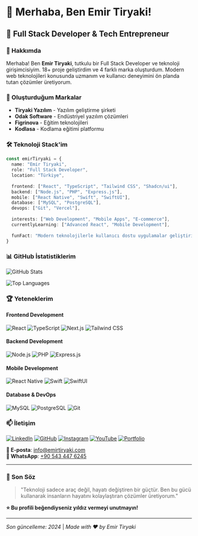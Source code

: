 # 👋 Merhaba, Ben Emir Tiryaki!

## 🚀 Full Stack Developer & Tech Entrepreneur


### 🎯 Hakkımda

Merhaba! Ben **Emir Tiryaki**, tutkulu bir Full Stack Developer ve teknoloji girişimcisiyim. 18+ proje geliştirdim ve 4 farklı marka oluşturdum. Modern web teknolojileri konusunda uzmanım ve kullanıcı deneyimini ön planda tutan çözümler üretiyorum.

### 🏢 Oluşturduğum Markalar

- **Tiryaki Yazılım** - Yazılım geliştirme şirketi
- **Odak Software** - Endüstriyel yazılım çözümleri  
- **Figrinova** - Eğitim teknolojileri
- **Kodlasa** - Kodlama eğitimi platformu

### 🛠️ Teknoloji Stack'im

```typescript
const emirTiryaki = {
  name: "Emir Tiryaki",
  role: "Full Stack Developer",
  location: "Türkiye",
  
  frontend: ["React", "TypeScript", "Tailwind CSS", "Shadcn/ui"],
  backend: ["Node.js", "PHP", "Express.js"],
  mobile: ["React Native", "Swift", "SwiftUI"],
  database: ["MySQL", "PostgreSQL"],
  devops: ["Git", "Vercel"],
  
  interests: ["Web Development", "Mobile Apps", "E-commerce"],
  currentlyLearning: ["Advanced React", "Mobile Development"],
  
  funFact: "Modern teknolojilerle kullanıcı dostu uygulamalar geliştiriyorum! 🚀"
}
```

### 📊 GitHub İstatistiklerim

![GitHub Stats](https://github-readme-stats.vercel.app/api?username=emirirr&show_icons=true&theme=radical&hide_border=true&bg_color=0D1117&title_color=58A6FF&text_color=FFFFFF&icon_color=58A6FF)

![Top Languages](https://github-readme-stats.vercel.app/api/top-langs/?username=emirirr&layout=compact&theme=radical&hide_border=true&bg_color=0D1117&title_color=58A6FF&text_color=FFFFFF)



### 🏆 Yeteneklerim

#### Frontend Development
![React](https://img.shields.io/badge/React-20232A?style=for-the-badge&logo=react&logoColor=61DAFB)
![TypeScript](https://img.shields.io/badge/TypeScript-007ACC?style=for-the-badge&logo=typescript&logoColor=white)
![Next.js](https://img.shields.io/badge/Next.js-000000?style=for-the-badge&logo=next.js&logoColor=white)
![Tailwind CSS](https://img.shields.io/badge/Tailwind_CSS-38B2AC?style=for-the-badge&logo=tailwind-css&logoColor=white)

#### Backend Development
![Node.js](https://img.shields.io/badge/Node.js-43853D?style=for-the-badge&logo=node.js&logoColor=white)
![PHP](https://img.shields.io/badge/PHP-777BB4?style=for-the-badge&logo=php&logoColor=white)
![Express.js](https://img.shields.io/badge/Express.js-000000?style=for-the-badge&logo=express&logoColor=white)

#### Mobile Development
![React Native](https://img.shields.io/badge/React_Native-20232A?style=for-the-badge&logo=react&logoColor=61DAFB)
![Swift](https://img.shields.io/badge/Swift-FA7343?style=for-the-badge&logo=swift&logoColor=white)
![SwiftUI](https://img.shields.io/badge/SwiftUI-000000?style=for-the-badge&logo=swift&logoColor=white)

#### Database & DevOps
![MySQL](https://img.shields.io/badge/MySQL-4479A1?style=for-the-badge&logo=mysql&logoColor=white)
![PostgreSQL](https://img.shields.io/badge/PostgreSQL-316192?style=for-the-badge&logo=postgresql&logoColor=white)
![Git](https://img.shields.io/badge/Git-F05032?style=for-the-badge&logo=git&logoColor=white)





### 📫 İletişim

[![LinkedIn](https://img.shields.io/badge/LinkedIn-0077B5?style=for-the-badge&logo=linkedin&logoColor=white)](https://www.linkedin.com/in/emir-tiryaki/)
[![GitHub](https://img.shields.io/badge/GitHub-100000?style=for-the-badge&logo=github&logoColor=white)](https://github.com/emirirr)
[![Instagram](https://img.shields.io/badge/Instagram-E4405F?style=for-the-badge&logo=instagram&logoColor=white)](https://instagram.com/emir.tsx)
[![YouTube](https://img.shields.io/badge/YouTube-FF0000?style=for-the-badge&logo=youtube&logoColor=white)](https://youtube.com/@emirtiryaki)
[![Portfolio](https://img.shields.io/badge/Portfolio-000000?style=for-the-badge&logo=About.me&logoColor=white)](https://emirtiryaki.com)

**📧 E-posta**: info@emirtiryaki.com  
**📱 WhatsApp**: [+90 543 447 6245](https://wa.me/905434476245)



---

### 🚀 Son Söz

> "Teknoloji sadece araç değil, hayatı değiştiren bir güçtür. Ben bu gücü kullanarak insanların hayatını kolaylaştıran çözümler üretiyorum."

**⭐ Bu profili beğendiyseniz yıldız vermeyi unutmayın!**

---

*Son güncelleme: 2024* | *Made with ❤️ by Emir Tiryaki* 

